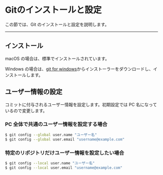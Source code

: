 # Gitのインストールと設定

この節では、Git のインストールと設定を説明します。

---

## インストール
macOS の場合は、標準でインストールされています。

Windows の場合は、[git for windows](https://gitforwindows.org/)からインストーラーをダウンロードし、インストールします。

## ユーザー情報の設定
コミットに付与されるユーザー情報を設定します。初期設定では PC 名になっているので変更します。

### PC 全体で共通のユーザー情報を設定する場合

```bash
$ git config --global user.name "ユーザー名"
$ git config --global user.email "username@example.com"
```

### 特定のリポジトリだけユーザー情報を設定したい場合

```bash
$ git config --local user.name "ユーザー名"
$ git config --local user.email "username@example.com"
```
